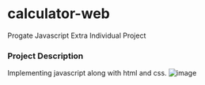 # calculator-web
Progate Javascript Extra Individual Project

### Project Description
Implementing javascript along with html and css.
![image](https://github.com/dipp-12/calculator-web/assets/75561122/ae75e921-3b8f-40df-94e1-8a10d3018ef1)
